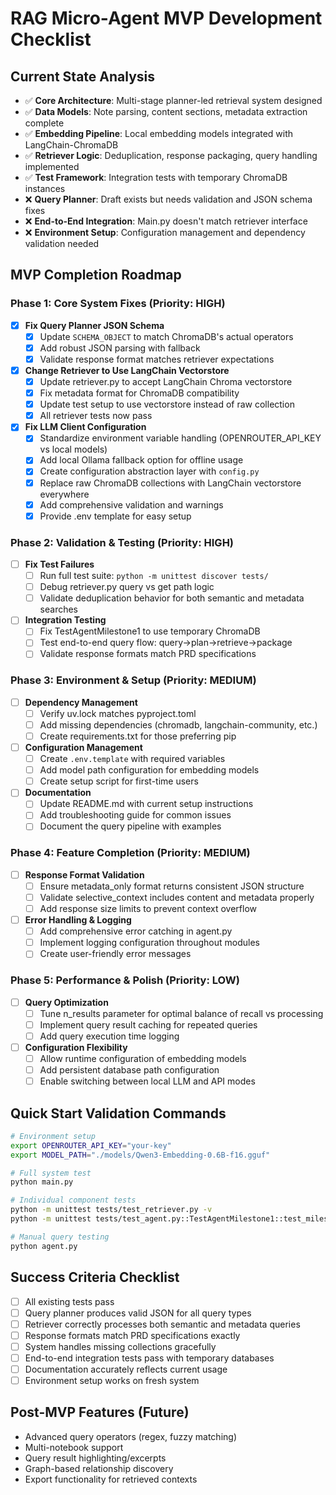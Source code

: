 # RAG Micro-Agent MVP Development Checklist

## Current State Analysis
- ✅ **Core Architecture**: Multi-stage planner-led retrieval system designed
- ✅ **Data Models**: Note parsing, content sections, metadata extraction complete
- ✅ **Embedding Pipeline**: Local embedding models integrated with LangChain-ChromaDB
- ✅ **Retriever Logic**: Deduplication, response packaging, query handling implemented
- ✅ **Test Framework**: Integration tests with temporary ChromaDB instances
- ❌ **Query Planner**: Draft exists but needs validation and JSON schema fixes  
- ❌ **End-to-End Integration**: Main.py doesn't match retriever interface
- ❌ **Environment Setup**: Configuration management and dependency validation needed

## MVP Completion Roadmap

### Phase 1: Core System Fixes (Priority: HIGH)
- [x] **Fix Query Planner JSON Schema**
  - [x] Update `SCHEMA_OBJECT` to match ChromaDB's actual operators
  - [x] Add robust JSON parsing with fallback
  - [x] Validate response format matches retriever expectations

- [x] **Change Retriever to Use LangChain Vectorstore**
  - [x] Update retriever.py to accept LangChain Chroma vectorstore
  - [x] Fix metadata format for ChromaDB compatibility
  - [x] Update test setup to use vectorstore instead of raw collection
  - [x] All retriever tests now pass

- [x] **Fix LLM Client Configuration**
  - [x] Standardize environment variable handling (OPENROUTER_API_KEY vs local models)
  - [x] Add local Ollama fallback option for offline usage
  - [x] Create configuration abstraction layer with `config.py`
  - [x] Replace raw ChromaDB collections with LangChain vectorstore everywhere
  - [x] Add comprehensive validation and warnings
  - [x] Provide .env template for easy setup

### Phase 2: Validation & Testing (Priority: HIGH)
- [ ] **Fix Test Failures**
  - [ ] Run full test suite: `python -m unittest discover tests/`
  - [ ] Debug retriever.py query vs get path logic
  - [ ] Validate deduplication behavior for both semantic and metadata searches

- [ ] **Integration Testing**
  - [ ] Fix TestAgentMilestone1 to use temporary ChromaDB
  - [ ] Test end-to-end query flow: query→plan→retrieve→package
  - [ ] Validate response formats match PRD specifications

### Phase 3: Environment & Setup (Priority: MEDIUM)
- [ ] **Dependency Management**
  - [ ] Verify uv.lock matches pyproject.toml
  - [ ] Add missing dependencies (chromadb, langchain-community, etc.)
  - [ ] Create requirements.txt for those preferring pip

- [ ] **Configuration Management**
  - [ ] Create `.env.template` with required variables
  - [ ] Add model path configuration for embedding models
  - [ ] Create setup script for first-time users

- [ ] **Documentation**
  - [ ] Update README.md with current setup instructions
  - [ ] Add troubleshooting guide for common issues
  - [ ] Document the query pipeline with examples

### Phase 4: Feature Completion (Priority: MEDIUM)
- [ ] **Response Format Validation**
  - [ ] Ensure metadata_only format returns consistent JSON structure
  - [ ] Validate selective_context includes content and metadata properly
  - [ ] Add response size limits to prevent context overflow

- [ ] **Error Handling & Logging**
  - [ ] Add comprehensive error catching in agent.py
  - [ ] Implement logging configuration throughout modules
  - [ ] Create user-friendly error messages

### Phase 5: Performance & Polish (Priority: LOW)
- [ ] **Query Optimization**
  - [ ] Tune n_results parameter for optimal balance of recall vs processing
  - [ ] Implement query result caching for repeated queries
  - [ ] Add query execution time logging

- [ ] **Configuration Flexibility**
  - [ ] Allow runtime configuration of embedding models
  - [ ] Add persistent database path configuration
  - [ ] Enable switching between local LLM and API modes

## Quick Start Validation Commands
```bash
# Environment setup
export OPENROUTER_API_KEY="your-key"
export MODEL_PATH="./models/Qwen3-Embedding-0.6B-f16.gguf"

# Full system test
python main.py

# Individual component tests
python -m unittest tests/test_retriever.py -v
python -m unittest tests/test_agent.py::TestAgentMilestone1::test_milestone_1_workflow -v

# Manual query testing
python agent.py
```

## Success Criteria Checklist
- [ ] All existing tests pass
- [ ] Query planner produces valid JSON for all query types
- [ ] Retriever correctly processes both semantic and metadata queries
- [ ] Response formats match PRD specifications exactly
- [ ] System handles missing collections gracefully
- [ ] End-to-end integration tests pass with temporary databases
- [ ] Documentation accurately reflects current usage
- [ ] Environment setup works on fresh system

## Post-MVP Features (Future)
- Advanced query operators (regex, fuzzy matching)
- Multi-notebook support
- Query result highlighting/excerpts
- Graph-based relationship discovery
- Export functionality for retrieved contexts